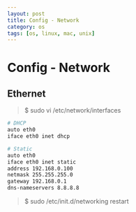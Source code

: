 ```yaml
---
layout: post
title: Config - Network
category: os
tags: [os, linux, mac, unix]
---
```




# Config - Network

## Ethernet

> $ sudo vi /etc/network/interfaces

```sh
# DHCP
auto eth0
iface eth0 inet dhcp

# Static
auto eth0
iface eth0 inet static
address 192.168.0.100
netmask 255.255.255.0
gateway 192.168.0.1
dns-nameservers 8.8.8.8
```

> $ sudo /etc/init.d/networking restart

